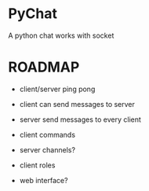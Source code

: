 # PyChat
A python chat works with socket
# ROADMAP
- client/server ping pong
- client can send messages to server
- server send messages to every client

- client commands
- server channels?
- client roles
- web interface?